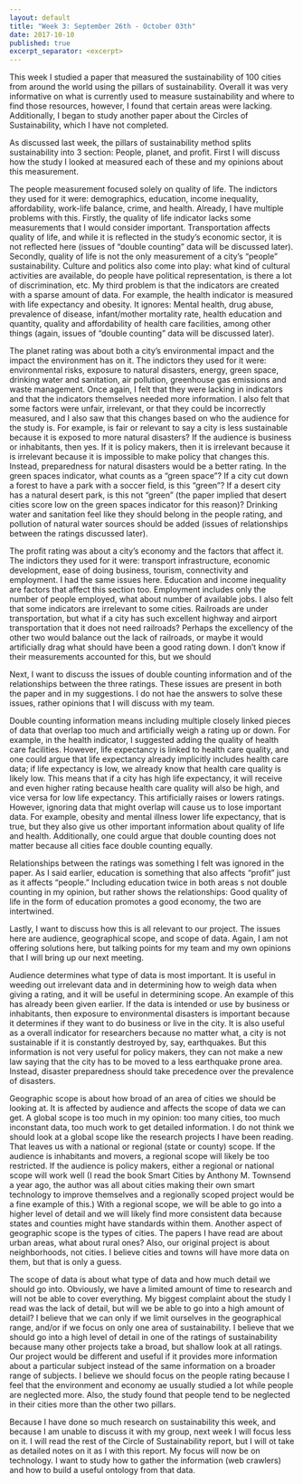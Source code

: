 ```yaml
---
layout: default
title: "Week 3: September 26th - October 03th"
date: 2017-10-10
published: true
excerpt_separator: <excerpt>
---
```

This week I studied a paper that measured the sustainability of 100 cities from around the world using the pillars of sustainability. Overall it was very informative on what is currently used to measure sustainability and where to find those resources, however, I found that certain areas were lacking. Additionally, I began to study another paper about the Circles of Sustainability, which I have not completed.<excerpt>

As discussed last week, the pillars of sustainability method splits sustainability into 3 section: People, planet, and profit. First I will discuss how the study I looked at measured each of these and my opinions about this measurement.

The people measurement focused solely on quality of life. The indictors they used for it were: demographics, education, income inequality, affordability, work-life balance, crime, and health. Already, I have multiple problems with this. Firstly, the quality of life indicator lacks some measurements that I would consider important. Transportation affects quality of life, and while it is reflected in the study’s economic sector, it is not reflected here (issues of “double counting” data will be discussed later). Secondly, quality of life is not the only measurement of a city’s “people” sustainability. Culture and politics also come into play: what kind of cultural activities are available, do people have political representation, is there a lot of discrimination, etc. My third problem is that the indicators are created with a sparse amount of data. For example, the health indicator is measured with life expectancy and obesity. It ignores: Mental health, drug abuse, prevalence of disease, infant/mother mortality rate, health education and quantity, quality and affordability of health care facilities, among other things (again, issues of “double counting” data will be discussed later).

The planet rating was about both a city’s environmental impact and the impact the environment has on it. The indictors they used for it were: environmental risks, exposure to natural disasters, energy, green space, drinking water and sanitation, air pollution, greenhouse gas emissions and waste management. Once again, I felt that they were lacking in indicators and that the indicators themselves needed more information. I also felt that some factors were unfair, irrelevant, or that they could be incorrectly measured, and I also saw that this changes based on who the audience for the study is. For example, is fair or relevant to say a city is less sustainable because it is exposed to more natural disasters? If the audience is business or inhabitants, then yes. If it is policy makers, then it is irrelevant because it is irrelevant because it is impossible to make policy that changes this. Instead, preparedness for natural disasters would be a better rating. In the green spaces indicator, what counts as a “green space”? If a city cut down a forest to have a park with a soccer field, is this “green”? If a desert city has a natural desert park, is this not “green” (the paper implied that desert cities score low on the green spaces indicator for this reason)? Drinking water and sanitation feel like they should belong in the people rating, and pollution of natural water sources should be added (issues of relationships between the ratings discussed later).

The profit rating was about a city’s economy and the factors that affect it. The indictors they used for it were: transport infrastructure, economic development, ease of doing business, tourism, connectivity and employment. I had the same issues here. Education and income inequality are factors that affect this section too. Employment includes only the number of people employed, what about number of available jobs. I also felt that some indicators are irrelevant to some cities. Railroads are under transportation, but what if a city has such excellent highway and airport transportation that it does not need railroads? Perhaps the excellency of the other two would balance out the lack of railroads, or maybe it would artificially drag what should have been a good rating down. I don’t know if their measurements accounted for this, but we should

Next, I want to discuss the issues of double counting information and of the relationships between the three ratings. These issues are present in both the paper and in my suggestions. I do not hae the answers to solve these issues, rather opinions that I will discuss with my team.

Double counting information means including multiple closely linked pieces of data that overlap too much and artificially weigh a rating up or down. For example, in the health indicator, I suggested adding the quality of health care facilities. However, life expectancy is linked to health care quality, and one could argue that life expectancy already implicitly includes health care data; if life expectancy is low, we already know that health care quality is likely low. This means that if a city has high life expectancy, it will receive and even higher rating because health care quality will also be high, and vice versa for low life expectancy. This artificially raises or lowers ratings. However, ignoring data that might overlap will cause us to lose important data. For example, obesity and mental illness lower life expectancy, that is true, but they also give us other important information about quality of life and health. Additionally, one could argue that double counting does not matter because all cities face double counting equally.

Relationships between the ratings was something I felt was ignored in the paper. As I said earlier, education is something that also affects “profit” just as it affects “people.” Including education twice in both areas s not double counting in my opinion, but rather shows the relationships: Good quality of life in the form of education promotes a good economy, the two are intertwined.

Lastly, I want to discuss how this is all relevant to our project. The issues here are audience, geographical scope, and scope of data. Again, I am not offering solutions here, but talking points for my team and my own opinions that I will bring up our next meeting.

Audience determines what type of data is most important. It is useful in weeding out irrelevant data and in determining how to weigh data when giving a rating, and it will be useful in determining scope. An example of this has already been given earlier. If the data is intended or use by business or inhabitants, then exposure to environmental disasters is important because it determines if they want to do business or live in the city. It is also useful as a overall indicator for researchers because no matter what, a city is not sustainable if it is constantly destroyed by, say, earthquakes. But this information is not very useful for policy makers, they can not make a new law saying that the city has to be moved to a less earthquake prone area. Instead, disaster preparedness should take precedence over the prevalence of disasters.

Geographic scope is about how broad of an area of cities we should be looking at. It is affected by audience and affects the scope of data we can get. A global scope is too much in my opinion: too many cities, too much inconstant data, too much work to get detailed information. I do not think we should look at a global scope like the research projects I have been reading. That leaves us with a national or regional (state or county) scope. If the audience is inhabitants and movers, a regional scope will likely be too restricted. If the audience is policy makers, either a regional or national scope will work well (I read the book Smart Cities by Anthony M. Townsend a year ago, the author was all about cities making their own smart technology to improve themselves and a regionally scoped project would be a fine example of this.) With a regional scope, we will be able to go into a higher level of detail and we will likely find more consistent data because states and counties might have standards within them. Another aspect of geographic scope is the types of cities. The papers I have read are about urban areas, what about rural ones? Also, our original project is about neighborhoods, not cities. I believe cities and towns will have more data on them, but that is only a guess.

The scope of data is about what type of data and how much detail we should go into. Obviously, we have a limited amount of time to research and will not be able to cover everything. My biggest complaint about the study I read was the lack of detail, but will we be able to go into a high amount of detail? I believe that we can only if we limit ourselves in the geographical range, and/or if we focus on only one area of sustainability. I believe that we should go into a high level of detail in one of the ratings of sustainability because many other projects take a broad, but shallow look at all ratings. Our project would be different and useful if it provides more information about a particular subject instead of the same information on a broader range of subjects. I believe we should focus on the people rating because I feel that the environment and economy ae usually studied a lot while people are neglected more. Also, the study found that people tend to be neglected in their cities more than the other two pillars.

Because I have done so much research on sustainability this week, and because I am unable to discuss it with my group, next week I will focus less on it. I will read the rest of the Circle of Sustainability report, but I will ot take as detailed notes on it as I with this report. My focus will now be on technology. I want to study how to gather the information (web crawlers) and how to build a useful ontology from that data.
